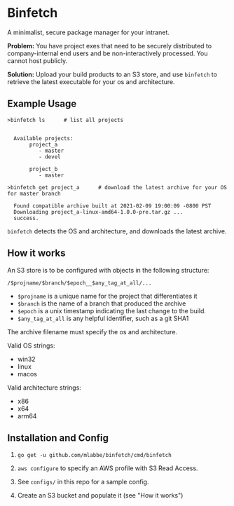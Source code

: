# Binfetch #

A minimalist, secure package manager for your intranet.

**Problem:** You have project exes that need to be securely distributed to company-internal end users and be non-interactively processed.  You cannot host publicly.

**Solution:** Upload your build products to an S3 store, and use `binfetch` to retrieve the latest executable for your os and architecture.


## Example Usage ##

``` {.text}
>binfetch ls      # list all projects


  Available projects:
       project_a
          - master
          - devel
        
       project_b
          - master
```


``` {.text}
>binfetch get project_a      # download the latest archive for your OS for master branch

  Found compatible archive built at 2021-02-09 19:00:09 -0800 PST
  Downloading project_a-linux-amd64-1.0.0-pre.tar.gz ...
  success.
```

`binfetch` detects the OS and architecture, and downloads the latest archive.

## How it works ##

An S3 store is to be configured with objects in the following structure:

`/$projname/$branch/$epoch__$any_tag_at_all/...`
   
 - `$projname` is a unique name for the project that differentiates it 
 - `$branch` is the name of a branch that produced the archive
 - `$epoch` is a unix timestamp indicating the last change to the build.
 - `$any_tag_at_all` is any helpful identifier, such as a git SHA1

The archive filename must specify the os and architecture. 

Valid OS strings:

 - win32
 - linux
 - macos
 
Valid architecture strings:
 
 - x86
 - x64
 - arm64
 
## Installation and Config ##

 1. `go get -u github.com/mlabbe/binfetch/cmd/binfetch`

 2. `aws configure` to specify an AWS profile with S3 Read Access.

 3. See `configs/` in this repo for a sample config.
 
 4. Create an S3 bucket and populate it (see "How it works")
 
 
